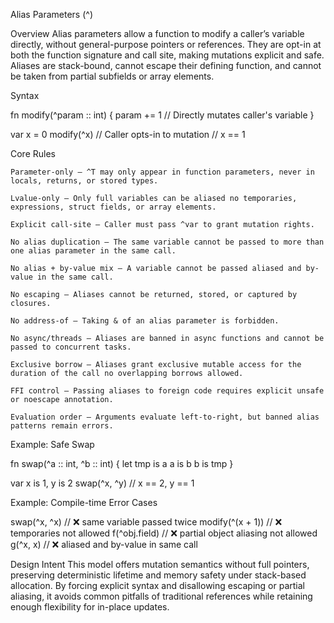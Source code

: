 Alias Parameters (^)

Overview
Alias parameters allow a function to modify a caller’s variable directly, without general-purpose pointers or references. They are opt-in at both the function signature and call site, making mutations explicit and safe. Aliases are stack-bound, cannot escape their defining function, and cannot be taken from partial subfields or array elements.

Syntax

fn modify(^param :: int) {
param += 1 // Directly mutates caller's variable
}

var x = 0
modify(^x) // Caller opts-in to mutation
// x == 1

Core Rules

    Parameter-only — ^T may only appear in function parameters, never in locals, returns, or stored types.

    Lvalue-only — Only full variables can be aliased no temporaries, expressions, struct fields, or array elements.

    Explicit call-site — Caller must pass ^var to grant mutation rights.

    No alias duplication — The same variable cannot be passed to more than one alias parameter in the same call.

    No alias + by-value mix — A variable cannot be passed aliased and by-value in the same call.

    No escaping — Aliases cannot be returned, stored, or captured by closures.

    No address-of — Taking & of an alias parameter is forbidden.

    No async/threads — Aliases are banned in async functions and cannot be passed to concurrent tasks.

    Exclusive borrow — Aliases grant exclusive mutable access for the duration of the call no overlapping borrows allowed.

    FFI control — Passing aliases to foreign code requires explicit unsafe or noescape annotation.

    Evaluation order — Arguments evaluate left-to-right, but banned alias patterns remain errors.

Example: Safe Swap

fn swap(^a :: int, ^b :: int) {
let tmp is a
a is b
b is tmp
}

var x is 1, y is 2
swap(^x, ^y)
// x == 2, y == 1

Example: Compile-time Error Cases

swap(^x, ^x) // ❌ same variable passed twice
modify(^(x + 1)) // ❌ temporaries not allowed
f(^obj.field) // ❌ partial object aliasing not allowed
g(^x, x) // ❌ aliased and by-value in same call

Design Intent
This model offers mutation semantics without full pointers, preserving deterministic lifetime and memory safety under stack-based allocation. By forcing explicit syntax and disallowing escaping or partial aliasing, it avoids common pitfalls of traditional references while retaining enough flexibility for in-place updates.
